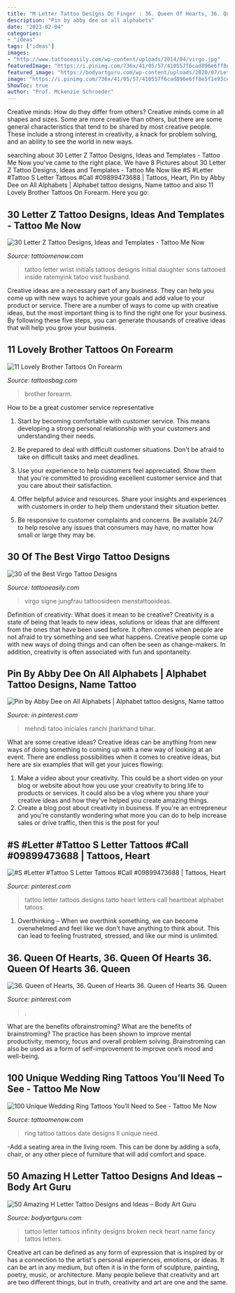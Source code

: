 ```yaml
---
title: "M Letter Tattoo Designs On Finger : 36. Queen Of Hearts, 36. Queen Of Hearts 36. Queen Of Hearts 36. Queen"
description: "Pin by abby dee on all alphabets"
date: "2023-02-04"
categories:
- "ideas"
tags: ["ideas"]
images:
- "http://www.tattooeasily.com/wp-content/uploads/2014/04/virgo.jpg"
featuredImage: "https://i.pinimg.com/736x/41/05/57/410557f6cad896e6ff8e5f1e93ce196d.jpg"
featured_image: "https://bodyartguru.com/wp-content/uploads/2020/07/Letter-H-Tattoos-25.jpg"
image: "https://i.pinimg.com/736x/41/05/57/410557f6cad896e6ff8e5f1e93ce196d.jpg"
ShowToc: true
author: "Prof. Mckenzie Schroeder"
---
```



Creative minds: How do they differ from others?
Creative minds come in all shapes and sizes. Some are more creative than others, but there are some general characteristics that tend to be shared by most creative people. These include a strong interest in creativity, a knack for problem solving, and an ability to see the world in new ways.

	

		
searching about 30 Letter Z Tattoo Designs, Ideas and Templates - Tattoo Me Now you've came to the right place. We have 8 Pictures about 30 Letter Z Tattoo Designs, Ideas and Templates - Tattoo Me Now like #S #Letter #Tattoo S Letter Tattoos #Call #09899473688 | Tattoos, Heart, Pin by Abby Dee on All Alphabets | Alphabet tattoo designs, Name tattoo and also 11 Lovely Brother Tattoos On Forearm. Here you go:
		
    
## 30 Letter Z Tattoo Designs, Ideas And Templates - Tattoo Me Now

<img loading=lazy src="https://www.tattoomenow.com/tattoo-designs/wp-content/uploads/2019/04/Letter-Z-Tattoo-08-on-wrist-300x225.jpg" onerror="this.onerror=null;this.src='https://tse4.mm.bing.net/th?id=OIP.R3K_rhnX6YXIh-HIvwBfDQAAAA&amp;pid=15.1';" alt="30 Letter Z Tattoo Designs, Ideas and Templates - Tattoo Me Now">

_Source: tattoomenow.com_

>tattoo letter wrist initials tattoos designs initial daughter sons tattooed inside ratemyink tatoo visit husband. 

	

Creative ideas are a necessary part of any business. They can help you come up with new ways to achieve your goals and add value to your product or service. There are a number of ways to come up with creative ideas, but the most important thing is to find the right one for your business. By following these five steps, you can generate thousands of creative ideas that will help you grow your business.

    
## 11 Lovely Brother Tattoos On Forearm

<img loading=lazy src="https://www.tattoosbag.com/wp-content/uploads/2016/09/Brothers-For-Life-Tattoo-On-Arm.jpg" onerror="this.onerror=null;this.src='https://tse4.mm.bing.net/th?id=OIP.3-_TKe1AEDBfFiHXztGNSQHaEC&amp;pid=15.1';" alt="11 Lovely Brother Tattoos On Forearm">

_Source: tattoosbag.com_

>brother forearm. 

	

How to be a great customer service representative
1. Start by becoming comfortable with customer service. This means developing a strong personal relationship with your customers and understanding their needs.
2. Be prepared to deal with difficult customer situations. Don't be afraid to take on difficult tasks and meet deadlines.

3. Use your experience to help customers feel appreciated. Show them that you're committed to providing excellent customer service and that you care about their satisfaction.

4. Offer helpful advice and resources. Share your insights and experiences with customers in order to help them understand their situation better.

5. Be responsive to customer complaints and concerns. Be available 24/7 to help resolve any issues that consumers may have, no matter how small or large they may be.

    
## 30 Of The Best Virgo Tattoo Designs

<img loading=lazy src="http://www.tattooeasily.com/wp-content/uploads/2014/04/virgo.jpg" onerror="this.onerror=null;this.src='https://tse4.mm.bing.net/th?id=OIP.9IJz6skK3chBw8JWZECUHAHaH9&amp;pid=15.1';" alt="30 of the Best Virgo Tattoo Designs">

_Source: tattooeasily.com_

>virgo signe jungfrau tattoosideen menstattooideas. 

	

Definition of creativity: What does it mean to be creative?
Creativity is a state of being that leads to new ideas, solutions or ideas that are different from the ones that have been used before. It often comes when people are not afraid to try something and see what happens. Creative people come up with new ways of doing things and can often be seen as change-makers. In addition, creativity is often associated with fun and spontaneity.

    
## Pin By Abby Dee On All Alphabets | Alphabet Tattoo Designs, Name Tattoo

<img loading=lazy src="https://i.pinimg.com/736x/41/05/57/410557f6cad896e6ff8e5f1e93ce196d.jpg" onerror="this.onerror=null;this.src='https://tse3.mm.bing.net/th?id=OIP.v2_7u_OjjrzHHf4LS20aJAHaHa&amp;pid=15.1';" alt="Pin by Abby Dee on All Alphabets | Alphabet tattoo designs, Name tattoo">

_Source: in.pinterest.com_

>mehndi tatoo iniciales ranchi jharkhand bihar. 

	

What are some creative ideas?
Creative ideas can be anything from new ways of doing something to coming up with a new way of looking at an event. There are endless possibilities when it comes to creative ideas, but here are six examples that will get your juices flowing: 
1. Make a video about your creativity. This could be a short video on your blog or website about how you use your creativity to bring life to products or services. It could also be a vlog where you share your creative ideas and how they've helped you create amazing things. 
2. Create a blog post about creativity in business. If you're an entrepreneur and you're constantly wondering what more you can do to help increase sales or drive traffic, then this is the post for you!

    
## #S #Letter #Tattoo S Letter Tattoos #Call #09899473688 | Tattoos, Heart

<img loading=lazy src="https://i.pinimg.com/736x/4f/9f/ca/4f9fca4a448be047f2f99f16d5b3e584.jpg" onerror="this.onerror=null;this.src='https://tse1.mm.bing.net/th?id=OIP.e_3HLPb08OIqVWmnu3wwuQHaIg&amp;pid=15.1';" alt="#S #Letter #Tattoo S Letter Tattoos #Call #09899473688 | Tattoos, Heart">

_Source: pinterest.com_

>tattoo letter tattoos designs tatto heart letters call heartbeat alphabet tatoos. 

	

1) Overthinking – When we overthink something, we can become overwhelmed and feel like we don't have anything to think about. This can lead to feeling frustrated, stressed, and like our mind is unlimited.

    
## 36. Queen Of Hearts, 36. Queen Of Hearts 36. Queen Of Hearts 36. Queen

<img loading=lazy src="https://i.pinimg.com/736x/f7/e0/c8/f7e0c86598449511449b0e47d2d7fdfa.jpg" onerror="this.onerror=null;this.src='https://tse3.mm.bing.net/th?id=OIP.68TYDOr9RjaUnVBCT8JulQHaLd&amp;pid=15.1';" alt="36. Queen of Hearts, 36. Queen of Hearts 36. Queen of Hearts 36. Queen">

_Source: pinterest.com_

>. 

	

What are the benefits ofbrainstroming?
What are the benefits of brainstroming? The practice has been shown to improve mental productivity, memory, focus and overall problem solving. Brainstroming can also be used as a form of self-improvement to improve one’s mood and well-being.

    
## 100 Unique Wedding Ring Tattoos You’ll Need To See - Tattoo Me Now

<img loading=lazy src="https://www.tattoomenow.com/tattoo-designs/wp-content/uploads/2019/12/wedding-ring-tattoo-wedding-date-04.jpg" onerror="this.onerror=null;this.src='https://tse1.mm.bing.net/th?id=OIP.bOreICvNBx1_Julx2O_8ZgHaLx&amp;pid=15.1';" alt="100 Unique Wedding Ring Tattoos You’ll Need to See - Tattoo Me Now">

_Source: tattoomenow.com_

>ring tattoo tattoos date designs ll unique need. 

	

-Add a seating area in the living room. This can be done by adding a sofa, chair, or any other piece of furniture that will add comfort and space.

    
## 50 Amazing H Letter Tattoo Designs And Ideas – Body Art Guru

<img loading=lazy src="https://bodyartguru.com/wp-content/uploads/2020/07/Letter-H-Tattoos-25.jpg" onerror="this.onerror=null;this.src='https://tse3.mm.bing.net/th?id=OIP.NyrmP33sXBKlhY_m8DiAEAHaNK&amp;pid=15.1';" alt="50 Amazing H Letter Tattoo Designs and Ideas – Body Art Guru">

_Source: bodyartguru.com_

>tattoo letter tattoos infinity designs broken neck heart name fancy tattos letters. 

	

Creative art can be defined as any form of expression that is inspired by or has a connection to the artist's personal experiences, emotions, or ideas. It can be art in any medium, but often it is in the form of sculpture, painting, poetry, music, or architecture. Many people believe that creativity and art are two different things, but in truth, creativity and art are one and the same.

